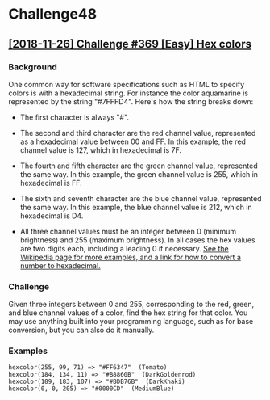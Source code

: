 # Challenge48

## [[2018-11-26] Challenge #369 [Easy] Hex colors](https://www.reddit.com/r/dailyprogrammer/comments/a0lhxx/20181126_challenge_369_easy_hex_colors/)

### Background
One common way for software specifications such as HTML to specify colors is with a hexadecimal string. For instance the color aquamarine is represented by the string "#7FFFD4". Here's how the string breaks down:

* The first character is always "#".

* The second and third character are the red channel value, represented as a hexadecimal value between 00 and FF. In this example, the red channel value is 127, which in hexadecimal is 7F.
* The fourth and fifth character are the green channel value, represented the same way. In this example, the green channel value is 255, which in hexadecimal is FF.
* The sixth and seventh character are the blue channel value, represented the same way. In this example, the blue channel value is 212, which in hexadecimal is D4.
* All three channel values must be an integer between 0 (minimum brightness) and 255 (maximum brightness). In all cases the hex values are two digits each, including a leading 0 if necessary. [See the Wikipedia page for more examples, and a link for how to convert a number to hexadecimal.](https://en.wikipedia.org/wiki/Web_colors#Converting_RGB_to_hexadecimal)

### Challenge
Given three integers between 0 and 255, corresponding to the red, green, and blue channel 
values of a color, find the hex string for that color. You may use anything built into your programming 
language, such as for base conversion, but you can also do it manually.

### Examples

```
hexcolor(255, 99, 71) => "#FF6347"  (Tomato)
hexcolor(184, 134, 11) => "#B8860B"  (DarkGoldenrod)
hexcolor(189, 183, 107) => "#BDB76B"  (DarkKhaki)
hexcolor(0, 0, 205) => "#0000CD"  (MediumBlue)
```



